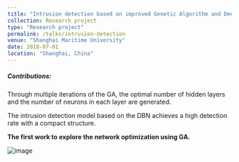```yaml
---
title: "Intrusion detection based on improved Genetic Algorithm and Deep Belief Network"
collection: Research project
type: "Research project"
permalink: /talks/intrusion-detection
venue: "Shanghai Maritime University"
date: 2018-07-01
location: "Shanghai, China"
---
```


##### Contributions:
Through multiple iterations of the GA, the optimal number of hidden layers and the number of neurons in each layer are generated. 

The intrusion detection model based on the DBN achieves a high detection rate with a compact structure.

**The first work to explore the network optimization using GA.**

![image](https://github.com/peisong0109/peisong0109.github.io/blob/master/images/IoT.png)
